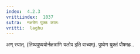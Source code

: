 ```yaml
---
index:  4.2.3
vrittiindex:  1037
sutra:  नक्षत्रेण युक्तः कालः
vritti:  laghu 
---
```


अण् स्यात्. (तिष्यपुष्ययोर्नक्षत्राणि यलोप इति वाच्यम्). पुष्येण युक्तं पौषमहः..

